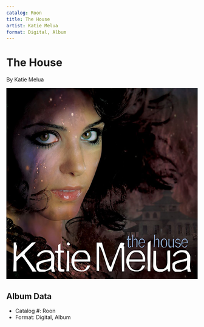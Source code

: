 ```yaml
---
catalog: Roon
title: The House
artist: Katie Melua
format: Digital, Album
---
```


# The House

By Katie Melua

![](../../assets/albumcovers/Katie_Melua-The_House.png)

## Album Data

- Catalog #: Roon
- Format: Digital, Album

